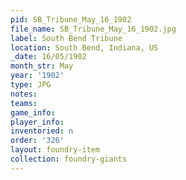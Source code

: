 ```yaml
---
pid: SB_Tribune_May_16_1902
file_name: SB_Tribune_May_16_1902.jpg
label: South Bend Tribune
location: South Bend, Indiana, US
_date: 16/05/1902
month_str: May
year: '1902'
type: JPG
notes: 
teams: 
game_info: 
player_info: 
inventoried: n
order: '326'
layout: foundry-item
collection: foundry-giants
---
```

